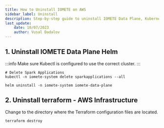 ```yaml
---
title: How to Uninstall IOMETE on AWS
sidebar_label: Uninstall
description: Step-by-step guide to uninstall IOMETE Data Plane, Kubernetes resources and AWS infrastructure for IOMETE users 
last_update:
    date: 10/07/2023
    author: Vusal Dadalov
---
```



## 1. Uninstall IOMETE Data Plane Helm
:::info
Make sure Kubectl is configured to use the correct cluster.
:::

```shell
# Delete Spark Applications
kubectl -n iomete-system delete sparkapplications --all

helm uninstall -n iomete-system iomete-data-plane
```

## 2. Uninstall terraform - AWS Infrastructure

Change to the directory where the Terraform configuration files are located.
```shell
terraform destroy
```